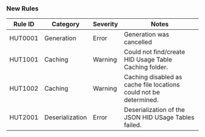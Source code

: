 ﻿### New Rules

Rule ID | Category | Severity | Notes
--------|----------|----------|--------------------
HUT0001 | Generation | Error | Generation was cancelled
HUT1001 | Caching | Warning | Could not find/create HID Usage Table Caching folder.
HUT1002 | Caching | Warning | Caching disabled as cache file locations could not be determined.
HUT2001 | Deserialization | Error | Deserialization of the JSON HID USage Tables failed.